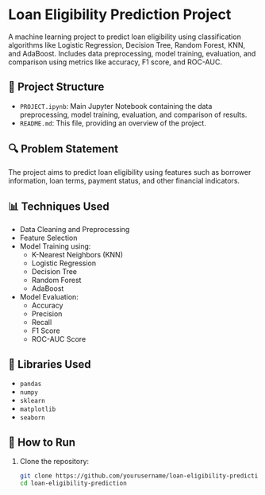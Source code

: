 # Loan Eligibility Prediction Project

A machine learning project to predict loan eligibility using classification algorithms like Logistic Regression, Decision Tree, Random Forest, KNN, and AdaBoost. Includes data preprocessing, model training, evaluation, and comparison using metrics like accuracy, F1 score, and ROC-AUC.

## 📁 Project Structure

- `PROJECT.ipynb`: Main Jupyter Notebook containing the data preprocessing, model training, evaluation, and comparison of results.
- `README.md`: This file, providing an overview of the project.

## 🔍 Problem Statement

The project aims to predict loan eligibility using features such as borrower information, loan terms, payment status, and other financial indicators.

## 📊 Techniques Used

- Data Cleaning and Preprocessing
- Feature Selection
- Model Training using:
  - K-Nearest Neighbors (KNN)
  - Logistic Regression
  - Decision Tree
  - Random Forest
  - AdaBoost
- Model Evaluation:
  - Accuracy
  - Precision
  - Recall
  - F1 Score
  - ROC-AUC Score

## 🧰 Libraries Used

- `pandas`
- `numpy`
- `sklearn`
- `matplotlib`
- `seaborn`

## 🚀 How to Run

1. Clone the repository:
   ```bash
   git clone https://github.com/yourusername/loan-eligibility-prediction.git
   cd loan-eligibility-prediction
